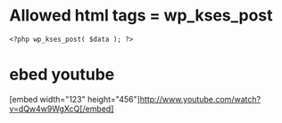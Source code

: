 # Allowed html tags = wp_kses_post

`<?php wp_kses_post( $data ); ?>`

# ebed youtube
[embed width="123" height="456"]http://www.youtube.com/watch?v=dQw4w9WgXcQ[/embed]